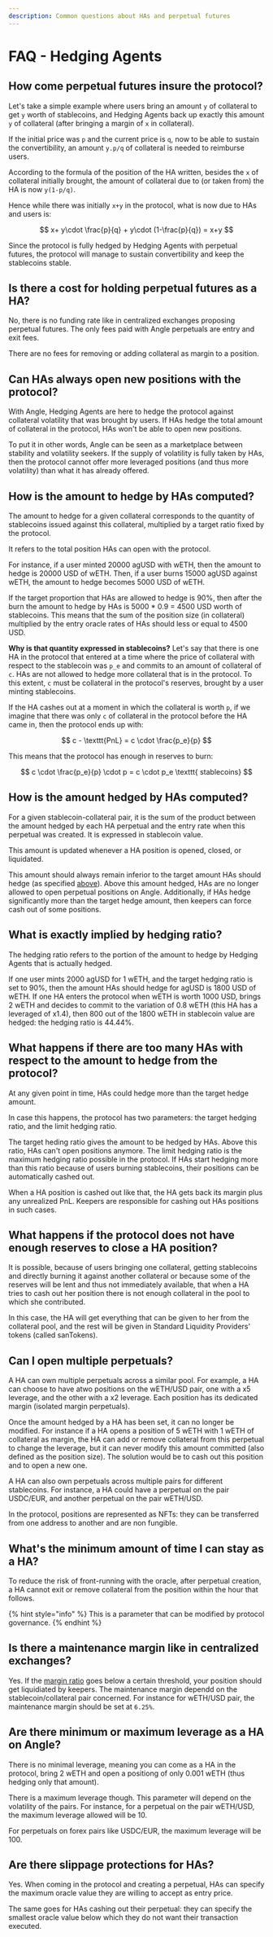 ```yaml
---
description: Common questions about HAs and perpetual futures
---
```


# FAQ - Hedging Agents

## How come perpetual futures insure the protocol?

Let's take a simple example where users bring an amount `y` of collateral to get `y` worth of stablecoins, and Hedging Agents back up exactly this amount `y` of collateral (after bringing a margin of `x` in collateral).

If the initial price was `p` and the current price is `q`, now to be able to sustain the convertibility, an amount `y.p/q` of collateral is needed to reimburse users.

According to the formula of the position of the HA written, besides the `x` of collateral initially brought, the amount of collateral due to (or taken from) the HA is now `y(1-p/q)`.

Hence while there was initially `x+y` in the protocol, what is now due to HAs and users is:

$$
x+ y\cdot \frac{p}{q} +  y\cdot (1-\frac{p}{q}) = x+y
$$

Since the protocol is fully hedged by Hedging Agents with perpetual futures, the protocol will manage to sustain convertibility and keep the stablecoins stable.

## Is there a cost for holding perpetual futures as a HA?

No, there is no funding rate like in centralized exchanges proposing perpetual futures. The only fees paid with Angle perpetuals are entry and exit fees.

There are no fees for removing or adding collateral as margin to a position.

## Can HAs always open new positions with the protocol?

With Angle, Hedging Agents are here to hedge the protocol against collateral volatility that was brought by users. If HAs hedge the total amount of collateral in the protocol, HAs won't be able to open new positions.

To put it in other words, Angle can be seen as a marketplace between stability and volatility seekers. If the supply of volatility is fully taken by HAs, then the protocol cannot offer more leveraged positions (and thus more volatility) than what it has already offered.

## How is the amount to hedge by HAs computed?

The amount to hedge for a given collateral corresponds to the quantity of stablecoins issued against this collateral, multiplied by a target ratio fixed by the protocol.

It refers to the total position HAs can open with the protocol.

For instance, if a user minted 20000 agUSD with wETH, then the amount to hedge is 20000 USD of wETH. Then, if a user burns 15000 agUSD against wETH, the amount to hedge becomes 5000 USD of wETH.

If the target proportion that HAs are allowed to hedge is 90%, then after the burn the amount to hedge by HAs is 5000 \* 0.9 = 4500 USD worth of stablecoins. This means that the sum of the position size (in collateral) multiplied by the entry oracle rates of HAs should less or equal to 4500 USD.

**Why is that quantity expressed in stablecoins?**
Let's say that there is one HA in the protocol that entered at a time where the price of collateral with respect to the stablecoin was `p_e` and commits to an amount of collateral of `c`. HAs are not allowed to hedge more collateral that is in the protocol. To this extent, `c` must be collateral in the protocol's reserves, brought by a user minting stablecoins.

If the HA cashes out at a moment in which the collateral is worth `p`, if we imagine that there was only `c` of collateral in the protocol before the HA came in, then the protocol ends up with:

$$
c - \texttt{PnL} =  c \cdot \frac{p_e}{p}
$$

This means that the protocol has enough in reserves to burn:

$$
c \cdot \frac{p_e}{p} \cdot p = c \cdot p_e \texttt{ stablecoins}
$$

## How is the amount hedged by HAs computed?

For a given stablecoin-collateral pair, it is the sum of the product between the amount hedged by each HA perpetual and the entry rate when this perpetual was created. It is expressed in stablecoin value.

This amount is updated whenever a HA position is opened, closed, or liquidated.

This amount should always remain inferior to the target amount HAs should hedge (as specified [above](faq-ha.md#how-is-the-collateral-to-cover-by-has-computed)). Above this amount hedged, HAs are no longer allowed to open perpetual positions on Angle. Additionally, if HAs hedge significantly more than the target hedge amount, then keepers can force cash out of some positions.

## What is exactly implied by hedging ratio?

The hedging ratio refers to the portion of the amount to hedge by Hedging Agents that is actually hedged.

If one user mints 2000 agUSD for 1 wETH, and the target hedging ratio is set to 90%, then the amount HAs should hedge for agUSD is 1800 USD of wETH. If one HA enters the protocol when wETH is worth 1000 USD, brings 2 wETH and decides to commit to the variation of 0.8 wETH (this HA has a leveraged of x1.4), then 800 out of the 1800 wETH in stablecoin value are hedged: the hedging ratio is 44.44%.

## What happens if there are too many HAs with respect to the amount to hedge from the protocol?

At any given point in time, HAs could hedge more than the target hedge amount.

In case this happens, the protocol has two parameters: the target hedging ratio, and the limit hedging ratio.

The target heding ratio gives the amount to be hedged by HAs. Above this ratio, HAs can't open positions anymore. The limit hedging ratio is the maximum hedging ratio possible in the protocol. If HAs start hedging more than this ratio because of users burning stablecoins, their positions can be automatically cashed out.

When a HA position is cashed out like that, the HA gets back its margin plus any unrealized PnL. Keepers are responsible for cashing out HAs positions in such cases.

## What happens if the protocol does not have enough reserves to close a HA position?

It is possible, because of users bringing one collateral, getting stablecoins and directly burning it against another collateral or because some of the reserves will be lent and thus not immediately available, that when a HA tries to cash out her position there is not enough collateral in the pool to which she contributed.

In this case, the HA will get everything that can be given to her from the collateral pool, and the rest will be given in Standard Liquidity Providers' tokens (called sanTokens).

## Can I open multiple perpetuals?

A HA can own multiple perpetuals across a similar pool. For example, a HA can choose to have atwo positions on the wETH/USD pair, one with a x5 leverage, and the other with a x2 leverage. Each position has its dedicated margin (isolated margin perpetuals).

Once the amount hedged by a HA has been set, it can no longer be modified. For instance if a HA opens a position of 5 wETH with 1 wETH of collateral as margin, the HA can add or remove collateral from this perpetual to change the leverage, but it can never modify this amount committed (also defined as the position size). The solution would be to cash out this position and to open a new one.

A HA can also own perpetuals across multiple pairs for different stablecoins. For instance, a HA could have a perpetual on the pair USDC/EUR, and another perpetual on the pair wETH/USD.

In the protocol, positions are represented as NFTs: they can be transferred from one address to another and are non fungible.

## What's the minimum amount of time I can stay as a HA?

To reduce the risk of front-running with the oracle, after perpetual creation, a HA cannot exit or remove collateral from the position within the hour that follows.

{% hint style="info" %}
This is a parameter that can be modified by protocol governance.
{% endhint %}

## Is there a maintenance margin like in centralized exchanges?

Yes. If the [margin ratio](https://docs.angle.money/concepts/hedging-agents#has-liquidations) goes below a certain threshold, your position should get liquidiated by keepers. The maintenance margin dependd on the stablecoin/collateral pair concerned. For instance for wETH/USD pair, the maintenance margin should be set at `6.25%`.

## Are there minimum or maximum leverage as a HA on Angle?

There is no minimal leverage, meaning you can come as a HA in the protocol, bring 2 wETH and open a positiong of only 0.001 wETH (thus hedging only that amount).

There is a maximum leverage though. This parameter will depend on the volatility of the pairs. For instance, for a perpetual on the pair wETH/USD, the maximum leverage allowed will be 10.

For perpetuals on forex pairs like USDC/EUR, the maximum leverage will be 100.

## Are there slippage protections for HAs?

Yes. When coming in the protocol and creating a perpetual, HAs can specify the maximum oracle value they are willing to accept as entry price.

The same goes for HAs cashing out their perpetual: they can specify the smallest oracle value below which they do not want their transaction executed.

